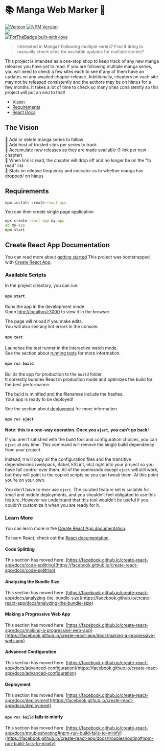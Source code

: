 # :books: Manga Web Marker :pushpin:
[![Version](https://badge.fury.io/gh/tterb%2FHyde.svg)](https://badge.fury.io/gh/tterb%2FHyde)
[![NPM Version](https://img.shields.io/npm/v/npm.svg?style=flat)]()  
<img src="https://img.shields.io/badge/react%20-%2320232a.svg?&style=for-the-badge&logo=react&logoColor=%2361DAFB"/>  
[![ForTheBadge built-with-love](http://ForTheBadge.com/images/badges/built-with-love.svg)](https://GitHub.com/Naereen/)

> Interested in Manga? Following multiple series? Find it tiring to manually check sites for available updates for multiple stories? 

This project is intended as a one-stop shop to keep track of any new manga releases you have yet to read. If you are following multiple manga series, you will need to check a few sites each to see if any of them have an updates on any awaited chapter release. Additionally, chapters on each site may not be released consistently and the authors may be on hiatus for a few months. It takes a lot of time to check so many sites consistently so this project will put an end to that!

- [Vision](#the-vision)  
- [Requirements](#requirements)  
- [React Docs](#create-react-app-documentation)  

## The Vision
:black_square_button: Add or delete manga series to follow  
:black_square_button: Add host of trusted sites per series to track  
:black_square_button: Accumulate new releases as they are made available (1 link per new chapter)  
:black_square_button: When link is read, the chapter will drop off and no longer be on the "to read" list  
:black_square_button: Stats on release frequency and indicator as to whether manga has dropped/ on hiatus  

## Requirements
```cmd
npm install create-react-app
```

You can then create single page application
```cmd
npx create-react-app my-app
cd my-app
npm start
```  

## Create React App Documentation
You can read more about [getting started](https://create-react-app.dev/docs/getting-started/)
This project was bootstrapped with [Create React App](https://github.com/facebook/create-react-app).

### Available Scripts

In the project directory, you can run:

#### `npm start`

Runs the app in the development mode.\
Open [http://localhost:3000](http://localhost:3000) to view it in the browser.

The page will reload if you make edits.\
You will also see any lint errors in the console.

#### `npm test`

Launches the test runner in the interactive watch mode.\
See the section about [running tests](https://facebook.github.io/create-react-app/docs/running-tests) for more information.

#### `npm run build`

Builds the app for production to the `build` folder.\
It correctly bundles React in production mode and optimizes the build for the best performance.

The build is minified and the filenames include the hashes.\
Your app is ready to be deployed!

See the section about [deployment](https://facebook.github.io/create-react-app/docs/deployment) for more information.

#### `npm run eject`

**Note: this is a one-way operation. Once you `eject`, you can’t go back!**

If you aren’t satisfied with the build tool and configuration choices, you can `eject` at any time. This command will remove the single build dependency from your project.

Instead, it will copy all the configuration files and the transitive dependencies (webpack, Babel, ESLint, etc) right into your project so you have full control over them. All of the commands except `eject` will still work, but they will point to the copied scripts so you can tweak them. At this point you’re on your own.

You don’t have to ever use `eject`. The curated feature set is suitable for small and middle deployments, and you shouldn’t feel obligated to use this feature. However we understand that this tool wouldn’t be useful if you couldn’t customize it when you are ready for it.

### Learn More

You can learn more in the [Create React App documentation](https://facebook.github.io/create-react-app/docs/getting-started).

To learn React, check out the [React documentation](https://reactjs.org/).

#### Code Splitting

This section has moved here: [https://facebook.github.io/create-react-app/docs/code-splitting](https://facebook.github.io/create-react-app/docs/code-splitting)

#### Analyzing the Bundle Size

This section has moved here: [https://facebook.github.io/create-react-app/docs/analyzing-the-bundle-size](https://facebook.github.io/create-react-app/docs/analyzing-the-bundle-size)

#### Making a Progressive Web App

This section has moved here: [https://facebook.github.io/create-react-app/docs/making-a-progressive-web-app](https://facebook.github.io/create-react-app/docs/making-a-progressive-web-app)

#### Advanced Configuration

This section has moved here: [https://facebook.github.io/create-react-app/docs/advanced-configuration](https://facebook.github.io/create-react-app/docs/advanced-configuration)

#### Deployment

This section has moved here: [https://facebook.github.io/create-react-app/docs/deployment](https://facebook.github.io/create-react-app/docs/deployment)

#### `npm run build` fails to minify

This section has moved here: [https://facebook.github.io/create-react-app/docs/troubleshooting#npm-run-build-fails-to-minify](https://facebook.github.io/create-react-app/docs/troubleshooting#npm-run-build-fails-to-minify)
